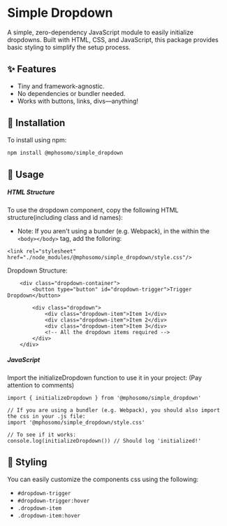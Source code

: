 # Simple Dropdown

A simple, zero-dependency JavaScript module to easily initialize dropdowns. Built with HTML, CSS, and JavaScript, this package provides basic styling to simplify the setup process.

## ✨ Features

- Tiny and framework-agnostic.
- No dependencies or bundler needed.
- Works with buttons, links, divs—anything!

## 🚀 Installation

To install using npm:

```bash
npm install @mphosomo/simple_dropdown
```

## 🔧 Usage

##### HTML Structure

To use the dropdown component, copy the following HTML structure(including class and id names):

- Note: If you aren't using a bunder (e.g. Webpack), in the within the `<body></body>` tag, add the folloring:

```
<link rel="stylesheet" href="./node_modules/@mphosomo/simple_dropdown/style.css"/>
```

Dropdown Structure:

```
    <div class="dropdown-container">
        <button type="button" id="dropdown-trigger">Trigger Dropdown</button>

        <div class="dropdown">
            <div class="dropdown-item">Item 1</div>
            <div class="dropdown-item">Item 2</div>
            <div class="dropdown-item">Item 3</div>
            <!-- All the dropdown items required -->
        </div>
    </div>
```

##### JavaScript

Import the initializeDropdown function to use it in your project: (Pay attention to comments)

```
import { initializeDropdown } from '@mphosomo/simple_dropdown'

// If you are using a bundler (e.g. Webpack), you should also import the css in your .js file:
import '@mphosomo/simple_dropdown/style.css'

// To see if it works:
console.log(initializeDropdown()) // Should log 'initialized!'
```

## 🎨 Styling

You can easily customize the components css using the following:

- `#dropdown-trigger`
- `#dropdown-trigger:hover`
- `.dropdown-item`
- `.dropdown-item:hover`
